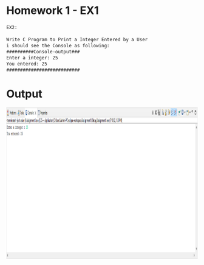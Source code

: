 # Homework 1 - EX1

```
EX2:

Write C Program to Print a Integer Entered by a User
i should see the Console as following:
##########Console-output###
Enter a integer: 25
You entered: 25
###########################
```

# Output

<img src="./Output_EX2.png" width="1080" height="399">